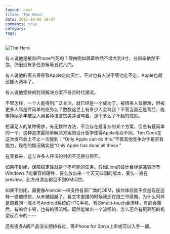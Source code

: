 ```yaml
---
layout: post
title: 'The Hero'
date: 2011-10-06 18:07
comments: true
category: 
tags:
---
```

    

![The Hero](http://qingpei.me/images/in_post/t_hero1.png)

有人说他是被新iPhone气死的？理由例如屏幕依然不增大到4寸，分辨率依然不变，仍旧没有多任务等等五花八门。

有人说他的离去将导致Apple走向灭亡。不过也有人说不管他走不走，Apple也就还能火两年了。

有人说他坚持的封闭解决方案不符合时代潮流。

不管怎样，一个人能得到广泛关注，就已经是一个成功了。被很多人夸很难，但被更多人骂是件简单的任务么？数数这世上有多少人会骂我？不管当面还是背后，能够持续多年被世人用各种语言赞美并谩骂着，是个多么了不起的成就。

想满足人的某种需求，有无数种方法，不会存在最复杂的某个方案，但总有最简单的一个。这种追求最简单解决方案的设计哲学使得Apple与众不同。Tim Cook在这次发布会上不止一次提到：“Only Apple can do this.”不管其他竞争对手是否有能力，现在的情况确实是“Only Apple has done all these.”

在我看来，这与许多人抨击的封闭不见得分得开。

如果不封闭，保障稳定性就是个不可能的任务。假如Lion的设计目标是兼容所有Windows 7能兼容的硬件，要么放出来一个天天四国的版本，要么一直在preview，到方舟漂走都见不到GM问世。

如果不封闭，需要像Android一样支持各家厂商的OEM，操作体验就不会是现在这样一直被模仿，从未被超越了。看文字直播的时候我还在跟三爷感慨，为什么同样是跑着同一版本号Android系统的HTC手机，有的multi-touch会漂移，有的会滞后，有的会卡顿，也有的很流畅。既然能做出一个流畅的，怎么还会有更高配的机型反而卡的⋯⋯

还有很多A牌产品没长期持有过，等iPhone for Steve上市或可以入手一部。
